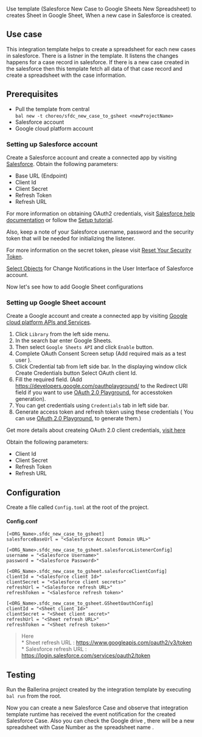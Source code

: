 Use template (Salesforce New Case to Google Sheets New Spreadsheet) to creates Sheet in Google Sheet, When a new case in Salesforce is created.

## Use case
This integration template helps to create a spreadsheet for each new cases in salesforce. There is a listner in the template. 
It listens the changes happens for a case record in salesforce. If there is a new case created in the 
salesforce then this template fetch all data of that case record and create a spreadsheet with the case information.  

## Prerequisites
* Pull the template from central  
  `bal new -t choreo/sfdc_new_case_to_gsheet <newProjectName>`
* Salesforce account
* Google cloud platform account 

### Setting up Salesforce account

Create a Salesforce account and create a connected app by visiting [Salesforce](https://www.salesforce.com). 
Obtain the following parameters:

* Base URL (Endpoint)
* Client Id
* Client Secret
* Refresh Token
* Refresh URL

For more information on obtaining OAuth2 credentials, visit 
[Salesforce help documentation](https://help.salesforce.com/articleView?id=remoteaccess_authenticate_overview.htm) 
or follow the 
[Setup tutorial](https://medium.com/@bpmmendis94/obtain-access-refresh-tokens-from-salesforce-rest-api-a324fe4ccd9b).

Also, keep a note of your Salesforce username, password and the security token that will be needed for initializing the listener. 

For more information on the secret token, please visit [Reset Your Security Token](https://help.salesforce.com/articleView?id=user_security_token.htm&type=5).

[Select Objects](https://developer.salesforce.com/docs/atlas.en-us.change_data_capture.meta/change_data_capture/cdc_select_objects.htm) for Change Notifications in the User Interface of Salesforce account.

Now let's see how to add Google Sheet configurations

### Setting up Google Sheet account
Create a Google account and create a connected app by visiting [Google cloud platform APIs and Services](https://console.cloud.google.com/apis/dashboard). 

1. Click `Library` from the left side menu.
2. In the search bar enter Google Sheets.
3. Then select `Google Sheets API` and click `Enable` button.
4. Complete OAuth Consent Screen setup (Add required mais as a test user ).
5. Click Credential tab from left side bar. In the displaying window click Create Credentials button
Select OAuth client Id.
6. Fill the required field. (Add https://developers.google.com/oauthplayground/ to the Redirect URI field if you want 
to use [OAuth 2.0 Playground.](https://developers.google.com/oauthplayground/) for accesstoken generation).
7. You can get credentials using `Credentials` tab in left side bar. 
8. Generate access token and refresh token using these credentials ( You can use [OAuth 2.0 Playground.](https://developers.google.com/oauthplayground/) to generate them.)

Get more details about createing OAuth 2.0 client credentials,  [visit here](https://developers.google.com/sheets/api/guides/authorizing)

Obtain the following parameters:

* Client Id
* Client Secret
* Refresh Token
* Refresh URL

## Configuration
Create a file called `Config.toml` at the root of the project.

#### Config.conf
```
[<ORG_Name>.sfdc_new_case_to_gsheet]
salesforceBaseUrl = "<Salesforce Account Domain URL>"

[<ORG_Name>.sfdc_new_case_to_gsheet.salesforceListenerConfig]
username = "<Salesforce Username>"
password = "<Salesforce Password>"

[<ORG_Name>.sfdc_new_case_to_gsheet.salesforceClientConfig]
clientId = "<Salesforce client Id>"
clientSecret = "<Salesforce client secrets>"
refreshUrl = "<Salesforce refresh URL>"
refreshToken = "<Salesforce refresh token>"

[<ORG_Name>.sfdc_new_case_to_gsheet.GSheetOauthConfig]
clientId = "<Sheet client Id>"
clientSecret = "<Sheet client secret>"
refreshUrl = "<Sheet refresh URL>"
refreshToken = "<Sheet refresh token>"

```
> Here   
    * Sheet refresh URL : https://www.googleapis.com/oauth2/v3/token  
    * Salesforce refresh URL : https://login.salesforce.com/services/oauth2/token


## Testing
Run the Ballerina project created by the integration template by executing `bal run` from the root.

Now you can create a new Salesforce Case and observe that integration template runtime has received the event notification for the created Salesforce Case. Also you can check the Google drive , there will be a new spreadsheet with Case Number as the spreadsheet name . 
